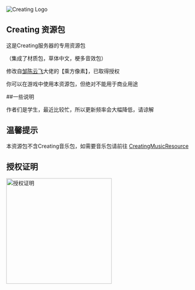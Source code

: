  ![](https://raw.githubusercontent.com/linyushu520/CreatingResource/main/clogo.png "Creating Logo")
## Creating 资源包
这是Creating服务器的专用资源包

（集成了材质包，草体中文，梗多音效包）

修改自[邹陈云飞](https://space.bilibili.com/170651403)大佬的【乘方像素】，已取得授权

你可以在游戏中使用本资源包，但绝对不能用于商业用途

##一些说明


作者们是学生，最近比较忙，所以更新频率会大幅降低，请谅解

## 温馨提示

本资源包不含Creating音乐包，如需要音乐包请前往 [CreatingMusicResource](https://github.com/CatalpaCute/catalpacute.github.io/releases/) 

## 授权证明

<img src="https://github.com/linyushu520/CreatingResource/raw/main/%E6%8E%88%E6%9D%83%E8%AF%81%E6%98%8E.jpg" alt="授权证明" width="280"/></a>
